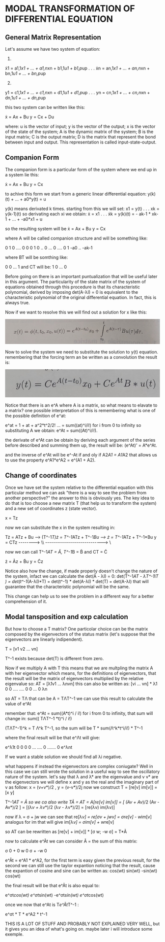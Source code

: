 # MODAL TRANSFORMATION OF DIFFERENTIAL EQUATION

## General Matrix Representation
Let's assume we have two system of equation:

1)
ẋ1 = a1,1*x1 + ... + a1,n*xn + b1,1*u1 + b1,p*up 
.
.
.
ẋn = an,1*x1 + ... + an,n*xn + bn,1*u1 + ... + bn,p*up

2)
y1 = c1,1*x1 + ... + c1,n*xn + d1,1*u1 + d1,p*up 
.
.
.
yn = cn,1*x1 + ... + cn,n*xn + dn,1*u1 + ... + dn,p*up

this two system can be written like this:

ẋ = Ax + Bu
y = Cx + Du

where:
u is the vector of input;
y is the vector of the output;
x is the vector of the state of the system;
A is the dynamic matrix of the system;
B is the input matrix;
C is the output matrix;
D is the matrix that represent the bond between input and output.
This representation is called input-state-output.

## Companion Form
The companion form is a particular form of the system where we end up in a system lie this:

ẋ = Ax + Bu
y = Cx

to achive this form we start from a generic linear differential equation:
y(k)(t) + ... + a0*y(t) = u

y(k) means derivated k times.
starting from this we will set:
x1 = y(t)
.
.
.
xk = y(k-1)(t)
so derivating each xi we obtain:
ẋ = x1
.
.
.
ẋk = y(k)(t) = - ak-1 * xk-1 + ... + -a0*x1 + u

so the resulting system will be 
ẋ = Ax + Bu
y = Cx 

where A will be called companion structure and will be something like:

0 1 0 .... 0
0 0 1 0 .. 0
...
0  ....  0 1
-a0 .. -ak-1

where BT will be somthing like:

0 0 ... 1
and CT will be:
1 0 ... 0

Before going on there is an important puntualization that will be useful later in this argument. 
The particularity of the state matrix of the system of equations obtained through this procedure is that its characteristic polynomial, derived by imposing det(A-λI) = 0 is equivalent to the characteristic polynomial of the original differential equation.
In fact, this is always true.

Now if we want to resolve this we will find out a solution for x like this:

<img src="images/form1.jpg" alt="Form 1" style="display:inline-block; margin-right:10px;">

Now to solve the system we need to substitute the solution to y(t) equation. remembering that the forcing term an be written as a convolution the result is:

<img src="images/form2.jpg" alt="Form 1" style="display:inline-block; margin-right:10px;">

Notice that there is an e^A where A is a matrix, so what means to  elavate to a matrix? one possible interpretation of this is remembering what is one of the possible definition of e^at:

e^at = 1 + at + a^2*t^2/2! ... = sum((at)^i/i!) for i from 0 to infinity
so substituting A we obtain: e^At = sum((At)^i/i!).

the derivate of e^At can be obtain by deriving each argument of the series before described and summing them up, the result will be: (e^At)' = A*e^At.

and the inverse of e^At will be e^-At if and oly if A2*A1 = A1*A2 that allows us to use the property e^A1*e^A2 = e^(A1 + A2).



## Change of coordinates
Once we have set the system relative to the differential equation with this particular method we can ask "there is a way to see the problem from another perspective?"
the answer to this is obviously yes. The key idea to do that is too choose a new matrix T (that help us to transform the system) and a new set of coordinates z (state vector).

x = Tz

now we can substitute the x in the system resulting in:

Tż = ATz + Bu --> (T^-1*T)ż = T^-1*ATz + T^-1*Bu --> ż = T^-1*ATz + T^-1*Bu
y = CTz --------> \\\ -----------------------------> \\

now we can call T^-1*AT = Ã, T^-1*B = B̃ and CT = C̃

ż = Ãz + B̃u
y = C̃z

Notice also how the change, if made properly doesn't change the nature of the system, infact we can calculate the det(Ã - λI) = 0:
det(T^-1*AT - λT^-1*I*T ) = det(t^-1*(A-λI)*T) = det(t^-1) * det(A-λI) * det(T) = det(A-λI) 
that will guarantee that the characteristic polynomial will be the same.

This change can help us to see the problem in a different way for a better comprehension of it.

## Modal tansposition and exp calculation
But how to choose a T matrix? One particolar choice can be the matrix composed by the eigenvectors of the status matrix (let's suppose that the eigenvectors are linearly indipendent).

T = [v1 v2 ... vn]

T^-1 exists because  det(T) is different from zero.

Now if we multiply A with T this means that we are multpling the matrix A with her eigenvector which means, for the definitions of eigenvectors, that the result will be the matrix of eigenvectors multiplied by the relative eigenvalue so:
AT = [λ1v1 ... λnvn] 
this can also be written as:
[vi ... vn] * λ1 0 0 ....
              ....
              0 0 ... 0 λn  

so AT = TΛ that can be A = TΛT^-1 we can use this result to calculate the value of e^At

remember that: e^At = sum((A*t)^i / i!) for i from 0 to infinity, that sum will change in: sum(( TΛT^-1 *t)^i / i!)

(TΛT^-1)^k = T Λ^k T^-1, so the sum will be T * sum(Λ^k*t^i/i!)  * T^-1

where the final result will be that e^Λt will give:

e^λ1t 0 0 0 0 ...
....
0 ....... 0 e^λnt 

If we want a stable solution we should find all λi negative.

what happens if instead the eigenvectors are complex coniugate? Well in this case we can still wrote the solution in a useful way to see the oscillatory nature of the system.
let's say that λ and λ* are the eigenvalue and v v* are the eigenvectors we will define x and y as the real and the imaginary part of v as follow:
x = (v+v*)/2  ,  y = (v-v*)/2j 
now we construct T = [re[v] im[v]] = [x y]

T^-1*AT = Ã so we ca also write TÃ = AT = A[re[v] im[v]] = [ (Av + Av*)/2  (Av - Av*)/2 ] =  [(λ*v + λ*v*)/2  (λ*v - λ*v*)/2] = [re(λv)  im(λv)]

now if λ = σ + jw we can see that re[λ*v] = re[σv + jwv] = σre[v] - w*im[v]
analogus for im that will give im[λ*v] = σim[v] + w*re[v]

so AT can be rewritten as [re[v] + im[v]] *  [σ  w; -w  σ] = T*Ã
                                            
now to calculate e^Ãt we can consider Ã = the sum of this matrix:

σ 0   +   0 w
0 σ   +  -w 0

e^Ãt = e^A1 * e^A2, for the first term is easy given the previous result, for the second we can still use the taylor expantion noticing that the result, cause the expantion of cosine and sine can be written as:
cos(wt)   sin(wt)
-sin(wt)  cos(wt)

the final result will be that e^Ãt is also equal to:

e^σt*cos(wt)   e^σt*sin(wt)
-e^σt*sin(wt)  e^σt*cos(wt)

once we now that e^At is T*e^Ãt*T^-1 :

e^σt * T * e^A2 * t^-1


THIS IS A LOT OF STUFF AND PROBABLY NOT EXPLAINED VERY WELL, but it gives you an idea of what's going on.
maybe later i will introduce some exemple.